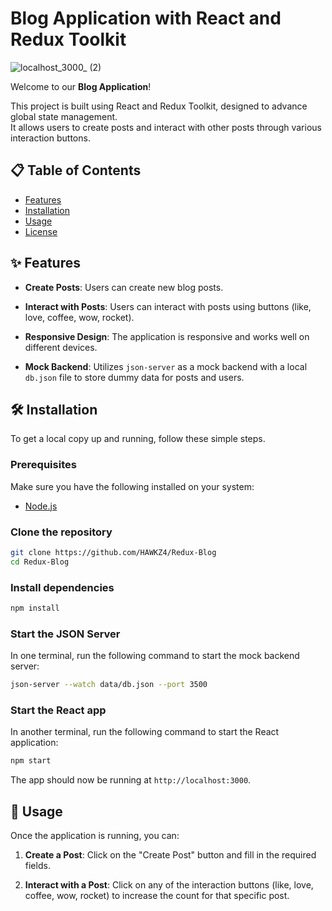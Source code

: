 # Blog Application with React and Redux Toolkit

![localhost_3000_ (2)](https://github.com/HAWKZ4/Redux-Blog/assets/108879264/2e5b002f-430e-42ac-bb8d-d735592420e9)

Welcome to our **Blog Application**!

This project is built using React and Redux Toolkit, designed to advance global state management.
<br/>
It allows users to create posts and interact with other posts through various interaction buttons.

## 📋 Table of Contents

- [Features](#features)
- [Installation](#installation)
- [Usage](#usage)
- [License](#license)

## ✨ Features

- **Create Posts**: Users can create new blog posts.

- **Interact with Posts**: Users can interact with posts using buttons (like, love, coffee, wow, rocket).

- **Responsive Design**: The application is responsive and works well on different devices.

- **Mock Backend**: Utilizes `json-server` as a mock backend with a local `db.json` file to store dummy data for posts and users.

## 🛠️ Installation

To get a local copy up and running, follow these simple steps.

### Prerequisites

Make sure you have the following installed on your system:

- [Node.js](https://nodejs.org/)

### Clone the repository

```bash
git clone https://github.com/HAWKZ4/Redux-Blog
cd Redux-Blog
```

### Install dependencies

```bash
npm install
```

### Start the JSON Server

In one terminal, run the following command to start the mock backend server:

```bash
json-server --watch data/db.json --port 3500
```

### Start the React app

In another terminal, run the following command to start the React application:

```bash
npm start
```

The app should now be running at `http://localhost:3000`.

## 🚀 Usage

Once the application is running, you can:

1. **Create a Post**: Click on the "Create Post" button and fill in the required fields.

2. **Interact with a Post**: Click on any of the interaction buttons (like, love, coffee, wow, rocket) to increase the count for that specific post.

